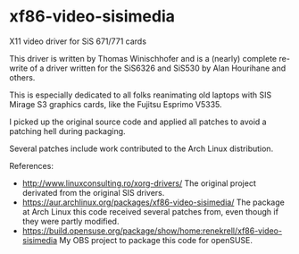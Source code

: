# xf86-video-sisimedia
X11 video driver for SiS 671/771 cards

This driver is written by Thomas Winischhofer and is a (nearly) complete re-write of a driver written for the SiS6326 and SiS530 by  Alan Hourihane and others.

This is especially dedicated to all folks reanimating old laptops with SIS Mirage S3 graphics cards, like the Fujitsu Esprimo V5335.

I picked up the original source code and applied all patches to avoid a patching hell during packaging.

Several patches include work contributed to the Arch Linux distribution.

References:
- http://www.linuxconsulting.ro/xorg-drivers/
  The original project derivated from the original SIS drivers.
- https://aur.archlinux.org/packages/xf86-video-sisimedia/
  The package at Arch Linux this code received several patches from, even though if they were partly modified.
- https://build.opensuse.org/package/show/home:renekrell/xf86-video-sisimedia
  My OBS project to package this code for openSUSE.
